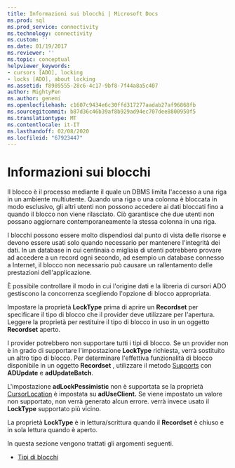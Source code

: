 ```yaml
---
title: Informazioni sui blocchi | Microsoft Docs
ms.prod: sql
ms.prod_service: connectivity
ms.technology: connectivity
ms.custom: ''
ms.date: 01/19/2017
ms.reviewer: ''
ms.topic: conceptual
helpviewer_keywords:
- cursors [ADO], locking
- locks [ADO], about locking
ms.assetid: f8989555-28c6-4c17-9bf8-7f44a8a5c407
author: MightyPen
ms.author: genemi
ms.openlocfilehash: c1607c9434e6c30ffd317277aadab27af96868fb
ms.sourcegitcommit: b87d36c46b39af8b929ad94ec707dee8800950f5
ms.translationtype: MT
ms.contentlocale: it-IT
ms.lasthandoff: 02/08/2020
ms.locfileid: "67923447"
---
```

# <a name="what-is-a-lock"></a>Informazioni sui blocchi
Il blocco è il processo mediante il quale un DBMS limita l'accesso a una riga in un ambiente multiutente. Quando una riga o una colonna è bloccata in modo esclusivo, gli altri utenti non possono accedere ai dati bloccati fino a quando il blocco non viene rilasciato. Ciò garantisce che due utenti non possano aggiornare contemporaneamente la stessa colonna in una riga.  
  
 I blocchi possono essere molto dispendiosi dal punto di vista delle risorse e devono essere usati solo quando necessario per mantenere l'integrità dei dati. In un database in cui centinaia o migliaia di utenti potrebbero provare ad accedere a un record ogni secondo, ad esempio un database connesso a Internet, il blocco non necessario può causare un rallentamento delle prestazioni dell'applicazione.  
  
 È possibile controllare il modo in cui l'origine dati e la libreria di cursori ADO gestiscono la concorrenza scegliendo l'opzione di blocco appropriata.  
  
 Impostare la proprietà **LockType** prima di aprire un **Recordset** per specificare il tipo di blocco che il provider deve utilizzare per l'apertura. Leggere la proprietà per restituire il tipo di blocco in uso in un oggetto **Recordset** aperto.  
  
 I provider potrebbero non supportare tutti i tipi di blocco. Se un provider non è in grado di supportare l'impostazione **LockType** richiesta, verrà sostituito un altro tipo di blocco. Per determinare l'effettiva funzionalità di blocco disponibile in un oggetto **Recordset** , utilizzare il metodo [Supports](../../../ado/reference/ado-api/supports-method.md) con **ADUpdate** e **adUpdateBatch**.  
  
 L'impostazione **adLockPessimistic** non è supportata se la proprietà [CursorLocation](../../../ado/reference/ado-api/cursorlocation-property-ado.md) è impostata su **adUseClient.** Se viene impostato un valore non supportato, non verrà generato alcun errore. verrà invece usato il **LockType** supportato più vicino.  
  
 La proprietà **LockType** è in lettura/scrittura quando il **Recordset** è chiuso e in sola lettura quando è aperto.  
  
 In questa sezione vengono trattati gli argomenti seguenti.  
  
-   [Tipi di blocchi](../../../ado/guide/data/types-of-locks.md)
